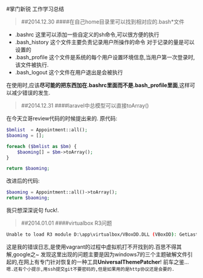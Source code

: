 ﻿#掌门新锐 工作学习总结

> ##2014.12.30
####在自己home目录里可以找到相对应的.bash*文件

- .bashrc 这里可以添加一些自定义的sh命令,可以很方便的执行
- .bash_history 这个文件主要负责记录用户所操作的命令 对于记录的量是可以设置的
- .bash_profile 这个文件是系统的每个用户设置环境信息,当用户第一次登录时,该文件被执行.
- .bash_logout 这个文件在用户退出是会被执行

在使用时,应该**尽可能的把东西加在.bashrc里面而不是.bash_profile里面**,这样可以减少错误的发生.

> ##2014.12.31
####laravel中总模型可以直接toArray()

在今天立哥review代码的时候提出来的.
原代码:
```php
$bmlist  = Appointment::all();
$baoming = [];

foreach ($bmlist as $bm) {
    $baoming[] = $bm->toArray();
}

return $baoming;
```
改进后的代码:
```php
$baoming = Appointment::all()->toArray();
return $baoming;
```
我只想深深说句 fuck!.

> ##2014.01.01
####virtualbox R3问题

```bash
Unable to load R3 module D:\app\virtualbox/VBoxDD.DLL (VBoxDD): GetLastError=1790 (VERR_UNRESOLVED_ERROR).
```
这是我的错误日志,是使用vagrant的过程中虚拟机打不开找到的.百思不得其解,google之~
发现这里出现的问题主要是因为windows7的三个主题破解文件引起的,在网上有专门针对恢复的一种工具**UniversalThemePatcher**! 前车之鉴...
``嗯.还有个小提示,用ssh提交git不要密码的,但是如果用的是http协议还是会要的.``